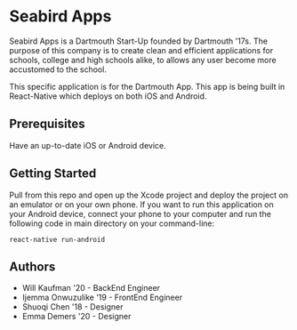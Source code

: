 # Seabird Apps

Seabird Apps is a Dartmouth Start-Up founded by Dartmouth '17s. The purpose of this company is to create clean and efficient applications for schools, college and high schools alike, to allows any user become more accustomed to the school.

This specific application is for the Dartmouth App. This app is being built in React-Native which deploys on both iOS and Android.

## Prerequisites
Have an up-to-date iOS or Android device.

## Getting Started
Pull from this repo and open up the Xcode project and deploy the project on an emulator or on your own phone. If you want to run this application on your Android device, connect your phone to your computer and run the following code in main directory on your command-line:

```
react-native run-android
```

## Authors

* Will Kaufman '20 - BackEnd Engineer
* Ijemma Onwuzulike '19 - FrontEnd Engineer
* Shuoqi Chen '18 - Designer
* Emma Demers '20 - Designer
